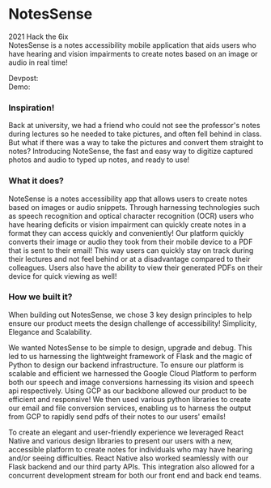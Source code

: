 # NotesSense
2021 Hack the 6ix <br>
NotesSense is a notes accessibility mobile application that aids users who have hearing and vision impairments to create notes based on an image or audio in real time! <br>

Devpost: <br>
Demo: <br>

<h3>Inspiration!</h3>
Back at university, we had a friend who could not see the professor's notes during lectures so he needed to take pictures, and often fell behind in class. But what if there was a way to take the pictures and convert them straight to notes? Introducing NoteSense, the fast and easy way to digitize captured photos and audio to typed up notes, and ready to use!

<h3>What it does?</h3>
NoteSense is a notes accessibility app that allows users to create notes based on  images or audio snippets. Through harnessing technologies such as speech recognition and optical character recognition (OCR) users who have hearing deficits or vision impairment can quickly create notes in a format they can access quickly and conveniently! Our platform quickly converts their image or audio they took from their mobile device to a  PDF that is sent to their email! This way users can quickly stay on track during their lectures and not feel behind or at a disadvantage compared to their colleagues. Users also have the ability to view their generated PDFs on their device for quick viewing as well!

<h3>How we built it? </h3>
When building out NotesSense, we chose 3 key design principles to help ensure our product meets the design challenge of accessibility! Simplicity, Elegance and Scalability.

We wanted NotesSense to be simple to design, upgrade and debug. This led to us harnessing the lightweight framework of Flask and the magic of Python to design our backend infrastructure. To ensure our platform is scalable and efficient we harnessed the Google Cloud Platform to perform both our speech and image conversions harnessing its vision and speech api respectively. Using GCP as our backbone allowed our product to be efficient and responsive! We then used various python libraries to create our email and file conversion services, enabling us to harness the output from GCP to rapidly send pdfs of their notes to our users' emails!

To create an elegant and user-friendly experience we leveraged React Native and various design libraries to present our users with a new, accessible platform to create notes for individuals who may have hearing and/or seeing difficulties. React Native also worked seamlessly with our Flask backend and our third party APIs. This integration also allowed for a concurrent development stream for both our front end and back end teams.  


